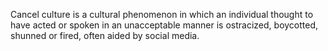 


Cancel culture is a cultural phenomenon in which an individual thought to have acted or spoken in an unacceptable manner is ostracized, boycotted, shunned or fired, often aided by social media.